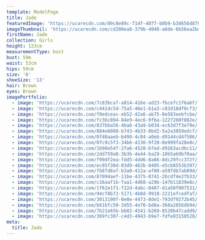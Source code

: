 ```yaml
---
template: ModelPage
title: Jade
featuredImage: 'https://ucarecdn.com/89c8e89c-714f-4077-b0b9-b3d656d8789c/'
imageThumbnail: 'https://ucarecdn.com/cd200ea8-379b-4048-a6de-6b56ea2bd740/'
firstName: Jade
collection: Girls
height: 123cm
measurementType: bust
bust: 59m
waist: 53cm
hips: 59cm
size: '6'
shoeSize: '13'
hair: Brown
eyes: Brown
imagePortfolio:
  - image: 'https://ucarecdn.com/7c83bca7-a814-416e-ad23-fbcefc1f6a6f/'
  - image: 'https://ucarecdn.com/c4414c5d-75a5-46e1-b1a3-c83d18df0cf3/'
  - image: 'https://ucarecdn.com/f0edceac-eb52-42a6-ab75-0e583eebfcbe/'
  - image: 'https://ucarecdn.com/fc36c894-84e9-4ec6-9fba-1227260f802e/'
  - image: 'https://ucarecdn.com/837bba56-4ba6-43a9-b034-ec63d7f3e79e/'
  - image: 'https://ucarecdn.com/084e6008-b743-4b33-8bd2-5a2a3859edc7/'
  - image: 'https://ucarecdn.com/0f40aaeb-6498-4c84-a0eb-d9144cd4f506/'
  - image: 'https://ucarecdn.com/0fc9c5f3-34b6-4136-9f20-8e999fa28e8c/'
  - image: 'https://ucarecdn.com/1b98e54f-2fa6-4520-b7ed-d9163acdbc11/'
  - image: 'https://ucarecdn.com/2dd759a8-3b3b-4e44-ba29-10b5ab9bf0aa/'
  - image: 'https://ucarecdn.com/f99df2ea-fdd5-4dd6-8a66-8dc29fcc372f/'
  - image: 'https://ucarecdn.com/ec85f30d-03d9-463b-8405-e5cb8553b397/'
  - image: 'https://ucarecdn.com/fb87d8af-b3a0-412a-af08-a597db7ab09d/'
  - image: 'https://ucarecdn.com/87094aef-11be-4375-8741-2bcdf4e2fb33/'
  - image: 'https://ucarecdn.com/c16aaf1b-faa1-4d68-a29b-147b11839e8c/'
  - image: 'https://ucarecdn.com/1f62e1f1-f22d-4abc-8487-d1a50f907531/'
  - image: 'https://ucarecdn.com/94cf8b72-5171-4b8d-9918-2221efcedfaf/'
  - image: 'https://ucarecdn.com/3013190f-0e0e-4473-8de1-793df9272b45/'
  - image: 'https://ucarecdn.com/b61bfc50-3d55-4e70-bd6a-368a2856db94/'
  - image: 'https://ucarecdn.com/7b21e65b-bb02-4541-b269-8520b47cadd9/'
  - image: 'https://ucarecdn.com/369fc307-c4d3-4943-b9e7-fdfe83158528/'
meta:
  title: Jade
---
```


